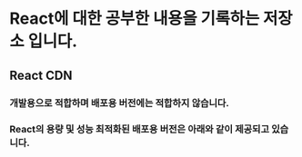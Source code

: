 # React에 대한 공부한 내용을 기록하는 저장소 입니다.

## React CDN 

### 개발용으로 적합하며 배포용 버전에는 적합하지 않습니다.
<script crossorigin src="https://unpkg.com/react@17/umd/react.development.js"></script>
<script crossorigin src="https://unpkg.com/react-dom@17/umd/react-dom.development.js"></script>

### React의 용량 및 성능 최적화된 배포용 버전은 아래와 같이 제공되고 있습니다.

<script crossorigin src="https://unpkg.com/react@17/umd/react.production.min.js"></script>
<script crossorigin src="https://unpkg.com/react-dom@17/umd/react-dom.production.min.js"></script>

